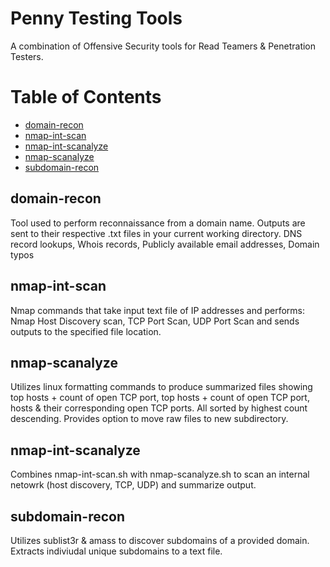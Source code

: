 # Penny Testing Tools
A combination of Offensive Security tools for Read Teamers & Penetration Testers.

Table of Contents  
=================
 * [domain-recon](#domain-recon) 
 * [nmap-int-scan](#nmap-int-scan) 
 * [nmap-int-scanalyze](#nmap-int-scanalyze) 
 * [nmap-scanalyze](#nmap-scanalyze) 
 * [subdomain-recon](#subdomain-recon) 

## domain-recon
Tool used to perform reconnaissance from a domain name. Outputs are sent to their respective .txt files in your current working directory.
DNS record lookups, Whois records, Publicly available email addresses, Domain typos

## nmap-int-scan
Nmap commands that take input text file of IP addresses and performs: Nmap Host Discovery scan, TCP Port Scan, UDP Port Scan and sends outputs to the specified file location. 

## nmap-scanalyze
 Utilizes linux formatting commands to produce summarized files showing top hosts + count of open TCP port, top hosts + count of open TCP port, hosts & their corresponding open TCP ports. All sorted by highest count descending. Provides option to move raw files to new subdirectory.

## nmap-int-scanalyze
Combines nmap-int-scan.sh with nmap-scanalyze.sh to scan an internal netowrk (host discovery, TCP, UDP) and summarize output.

## subdomain-recon
Utilizes sublist3r & amass to discover subdomains of a provided domain. Extracts indiviudal unique subdomains to a text file.
